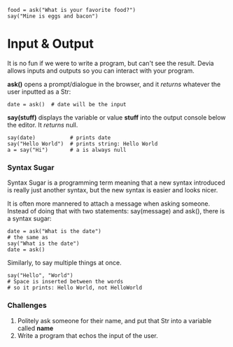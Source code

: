 ```
food = ask("What is your favorite food?")
say("Mine is eggs and bacon")
```

# Input & Output

It is no fun if we were to write a program, but can't see the result. Devia allows inputs and outputs so you can interact with your program.

**ask()** opens a prompt/dialogue in the browser, and it *returns* whatever the user inputted as a Str:
```
date = ask()  # date will be the input 
```

**say(stuff)** displays the variable or value **stuff** into the output console below the editor. It *returns* null.
```
say(date)           # prints date
say("Hello World")  # prints string: Hello World
a = say("Hi")       # a is always null
```

### Syntax Sugar
Syntax Sugar is a programming term meaning that a new syntax introduced is really just another syntax, but the new syntax is easier and looks nicer.

It is often more mannered to attach a message when asking someone. Instead of doing that with two statements: say(message) and ask(), there is a syntax sugar:
```
date = ask("What is the date")
# the same as
say("What is the date")
date = ask()
```

Similarly, to say multiple things at once.
```
say("Hello", "World")  
# Space is inserted between the words
# so it prints: Hello World, not HelloWorld
```

### Challenges
1. Politely ask someone for their name, and put that Str into a variable called **name**
2. Write a program that echos the input of the user.
